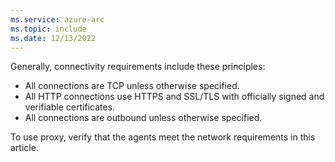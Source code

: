 ```yaml
---
ms.service: azure-arc
ms.topic: include
ms.date: 12/13/2022
---
```


Generally, connectivity requirements include these principles:

- All connections are TCP unless otherwise specified.
- All HTTP connections use HTTPS and SSL/TLS with officially signed and verifiable certificates.
- All connections are outbound unless otherwise specified.   

To use proxy, verify that the agents meet the network requirements in this article. 